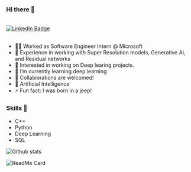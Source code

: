 ### Hi there 👋

<br>

<div id="badges">
  <a href="https://www.linkedin.com/in/siddharthsaraswat1">
    <img src="https://img.shields.io/badge/LinkedIn-blue?style=for-the-badge&logo=linkedin&logoColor=white" alt="LinkedIn Badge"/>
  </a>
</div>

<br>


- 🧑‍💻 Worked as Software Engineer Intern @ Microsoft 
- 📸 Experience in working with Super Resolution models, Generative AI, and Residual networks
- 🔭 Interested in working on Deep learing projects. 
- 🌱 I’m currently learning deep learning 
- 👯 Collabiorations are welcomed! 
- 💬 Artificial Intelligence
- ⚡ Fun fact: I was born in a jeep!

### Skills 📄

- C++
- Python
- Deep Learning
- SQL


![Github stats](https://github-readme-stats.vercel.app/api?username=siddharth1012)

![ReadMe Card](https://github-readme-stats.vercel.app/api/pin/?username=siddharth1012&repo=FaceApp)

